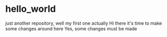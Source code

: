 # hello_world
just another repository, well my first one actually
Hi there it's time to make some changes around here
Yes, some changes must be made

